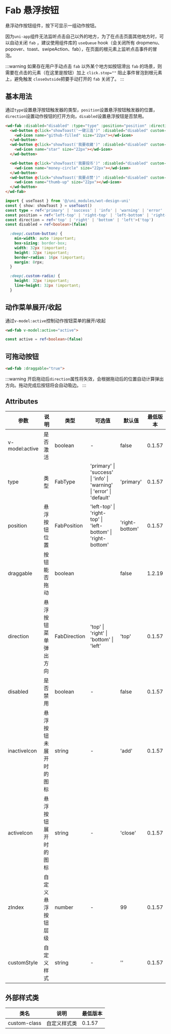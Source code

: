 <frame/>

# Fab 悬浮按钮

悬浮动作按钮组件，按下可显示一组动作按钮。

因为`uni-app`组件无法监听点击自己以外的地方，为了在点击页面其他地方时，可以自动关闭 `fab` ，建议使用组件库的 `useQueue` hook（会关闭所有 dropmenu、popover、toast、swipeAction、fab），在页面的根元素上监听点击事件的冒泡。

:::warning
如果存在用户手动点击 `fab` 以外某个地方如按钮滑出 `fab` 的场景，则需要在点击的元素（在这里是按钮）加上 `click.stop=""` 阻止事件冒泡到根元素上，避免触发 `closeOutside`把要手动打开的 `fab` 关闭了。
:::

## 基本用法


通过`type`设置悬浮按钮触发器的类型，`position`设置悬浮按钮触发器的位置，`direction`设置动作按钮的打开方向，`disabled`设置悬浮按钮是否禁用。

```html
<wd-fab :disabled="disabled" :type="type" :position="position" :direction="direction">
  <wd-button @click="showToast('一键三连')" :disabled="disabled" custom-class="custom-button" type="primary" round>
    <wd-icon name="github-filled" size="22px"></wd-icon>
  </wd-button>
  <wd-button @click="showToast('我要收藏')" :disabled="disabled" custom-class="custom-button" type="success" round>
    <wd-icon name="star" size="22px"></wd-icon>
  </wd-button>

  <wd-button @click="showToast('我要投币')" :disabled="disabled" custom-class="custom-button" type="error" round>
    <wd-icon name="money-circle" size="22px"></wd-icon>
  </wd-button>
  <wd-button @click="showToast('我要点赞')" :disabled="disabled" custom-class="custom-button" type="warning" round>
    <wd-icon name="thumb-up" size="22px"></wd-icon>
  </wd-button>
</wd-fab>
```

```ts
import { useToast } from '@/uni_modules/wot-design-uni'
const { show: showToast } = useToast()
const type = ref<'primary' | 'success' | 'info' | 'warning' | 'error' | 'default'>('primary')
const position = ref<'left-top' | 'right-top' | 'left-bottom' | 'right-bottom'>('left-bottom')
const direction = ref<'top' | 'right' | 'bottom' | 'left'>('top')
const disabled = ref<boolean>(false)
```

```scss
  :deep(.custom-button) {
    min-width: auto !important;
    box-sizing: border-box;
    width: 32px !important;
    height: 32px !important;
    border-radius: 16px !important;
    margin: 8rpx;
  }

  :deep(.custom-radio) {
    height: 32px !important;
    line-height: 32px !important;
  }
```

## 动作菜单展开/收起

通过`v-model:active`控制动作按钮菜单的展开/收起

```html
<wd-fab v-model:active="active">
```

```ts
const active = ref<boolean>(false)

```

## 可拖动按钮

```html
<wd-fab :draggable="true">
```

:::warning
开启拖动后`direction`属性将失效，会根据拖动后的位置自动计算弹出方向。拖动完成后按钮将会自动吸边。
:::

## Attributes

| 参数           | 说明                   | 类型         | 可选值                                                                                    | 默认值         | 最低版本 |
| -------------- | ---------------------- | ------------ | ----------------------------------------------------------------------------------------- | -------------- | -------- |
| v-model:active | 是否激活               | boolean      | -                                                                                         | false          | 0.1.57   |
| type           | 类型                   | FabType      | 'primary' &#124; 'success' &#124; 'info' &#124; 'warning' &#124; 'error' &#124; 'default' | 'primary'      | 0.1.57   |
| position       | 悬浮按钮位置           | FabPosition  | 'left-top' &#124; 'right-top' &#124; 'left-bottom' &#124; 'right-bottom'                  | 'right-bottom' | 0.1.57   |
| draggable      | 按钮能否拖动           | boolean      |                                                                                           | false          | 1.2.19   |
| direction      | 悬浮按钮菜单弹出方向   | FabDirection | 'top' &#124; 'right' &#124; 'bottom' &#124; 'left'                                        | 'top'          | 0.1.57   |
| disabled       | 是否禁用               | boolean      | -                                                                                         | false          | 0.1.57   |
| inactiveIcon   | 悬浮按钮未展开时的图标 | string       | -                                                                                         | 'add'          | 0.1.57   |
| activeIcon     | 悬浮按钮展开时的图标   | string       | -                                                                                         | 'close'        | 0.1.57   |
| zIndex         | 自定义悬浮按钮层级     | number       | -                                                                                         | 99             | 0.1.57   |
| customStyle    | 自定义样式             | string       | -                                                                                         | ''             | 0.1.57   |

## 外部样式类

| 类名         | 说明         | 最低版本 |
| ------------ | ------------ | -------- |
| custom-class | 自定义样式类 | 0.1.57   |
